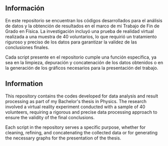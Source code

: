 ## **Información**
En este repositorio se encuentran los códigos desarrollados para el análisis de datos y la obtención de resultados en el marco de mi Trabajo de Fin de Grado en Física. La investigación incluyó una prueba de realidad virtual realizada a una muestra de 40 voluntarios, lo que requirió un tratamiento riguroso y preciso de los datos para garantizar la validez de las conclusiones finales.

Cada script presente en el repositorio cumple una función específica, ya sea en la limpieza, depuración y concatenación de los datos obtenidos o en la generación de los gráficos necesarios para la presentación del trabajo.
 
## **Information**

This repository contains the codes developed for data analysis and result processing as part of my Bachelor's thesis in Physics. The research involved a virtual reality experiment conducted with a sample of 40 volunteers, requiring a rigorous and precise data processing approach to ensure the validity of the final conclusions.

Each script in the repository serves a specific purpose, whether for cleaning, refining, and concatenating the collected data or for generating the necessary graphs for the presentation of the thesis.
